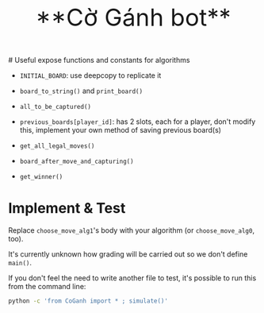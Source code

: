 <p align="center" style="font-size:xxx-large">
 **Cờ Gánh bot**
</p>
# Useful expose functions and constants for algorithms

-   `INITIAL_BOARD`: use deepcopy to replicate it

-   `board_to_string()` and `print_board()`

-   `all_to_be_captured()`

-   `previous_boards[player_id]`: has 2 slots, each for a player, don't modify this,
    implement your own method of saving previous board(s)

-   `get_all_legal_moves()`

-   `board_after_move_and_capturing()`

-   `get_winner()`

# Implement & Test

Replace `choose_move_alg1`'s body with your algorithm (or `choose_move_alg0`, too).

It's currently unknown how grading will be carried out so we don't define `main()`.

If you don't feel the need to write another file to test, it's possible to run this from the command line:

```bash
python -c 'from CoGanh import * ; simulate()'
```
